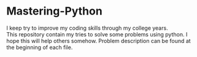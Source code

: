# Mastering-Python

I keep try to improve my coding skills through my college years.   
This repository contain my tries to solve some problems using python. 
I hope this will help others somehow.
Problem description can be found at the beginning of each file.
